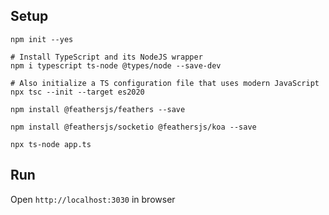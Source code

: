 ## Setup

```
npm init --yes

# Install TypeScript and its NodeJS wrapper
npm i typescript ts-node @types/node --save-dev

# Also initialize a TS configuration file that uses modern JavaScript
npx tsc --init --target es2020

npm install @feathersjs/feathers --save

npm install @feathersjs/socketio @feathersjs/koa --save

npx ts-node app.ts
```

## Run

Open `http://localhost:3030` in browser
